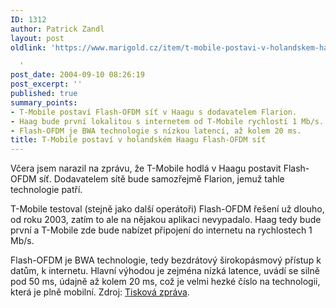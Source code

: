 ```yaml
---
ID: 1312
author: Patrick Zandl
layout: post
oldlink: 'https://www.marigold.cz/item/t-mobile-postavi-v-holandskem-haagu-flash-ofdm-sit

  '
post_date: 2004-09-10 08:26:19
post_excerpt: ''
published: true
summary_points:
- T-Mobile postaví Flash-OFDM síť v Haagu s dodavatelem Flarion.
- Haag bude první lokalitou s internetem od T-Mobile rychlostí 1 Mb/s.
- Flash-OFDM je BWA technologie s nízkou latencí, až kolem 20 ms.
title: T-Mobile postaví v holandském Haagu Flash-OFDM síť
---
```


<p>
Včera jsem narazil na zprávu, že T-Mobile hodlá v Haagu postavit Flash-OFDM síť. Dodavatelem sítě bude samozřejmě Flarion, jemuž tahle technologie patří. </p>

<p>
T-Mobile testoval (stejně jako další operátoři) Flash-OFDM řešení už dlouho, od roku 2003, zatím to ale na nějakou aplikaci nevypadalo. Haag tedy bude první a T-Mobile zde bude nabízet připojení do internetu na rychlostech 1 Mb/s. </p>

<p>
Flash-OFDM je BWA technologie, tedy bezdrátový širokopásmový přístup k datům, k internetu. Hlavní výhodou je zejména nízká latence, uvádí se silně pod 50 ms, údajně až kolem 20 ms, což je velmi hezké číslo na technologii, která je plně mobilní. Zdroj: <a href="http://home.businesswire.com/portal/site/google/index.jsp?ndmViewId=news_view&amp;newsId=20040908005114&amp;newsLang=en">Tisková zpráva</a>.
</p>
